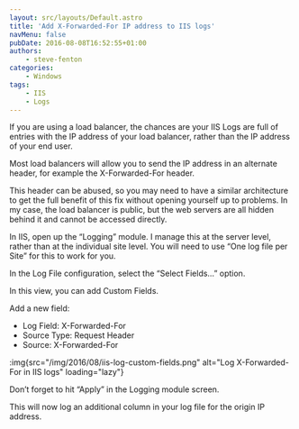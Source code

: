```yaml
---
layout: src/layouts/Default.astro
title: 'Add X-Forwarded-For IP address to IIS logs'
navMenu: false
pubDate: 2016-08-08T16:52:55+01:00
authors:
    - steve-fenton
categories:
    - Windows
tags:
    - IIS
    - Logs
---
```


If you are using a load balancer, the chances are your IIS Logs are full of entries with the IP address of your load balancer, rather than the IP address of your end user.

Most load balancers will allow you to send the IP address in an alternate header, for example the X-Forwarded-For header.

This header can be abused, so you may need to have a similar architecture to get the full benefit of this fix without opening yourself up to problems. In my case, the load balancer is public, but the web servers are all hidden behind it and cannot be accessed directly.

In IIS, open up the “Logging” module. I manage this at the server level, rather than at the individual site level. You will need to use “One log file per Site” for this to work for you.

In the Log File configuration, select the “Select Fields…” option.

In this view, you can add Custom Fields.

Add a new field:

- Log Field: X-Forwarded-For
- Source Type: Request Header
- Source: X-Forwarded-For

:img{src="/img/2016/08/iis-log-custom-fields.png" alt="Log X-Forwarded-For in IIS logs" loading="lazy"}

Don’t forget to hit “Apply” in the Logging module screen.

This will now log an additional column in your log file for the origin IP address.